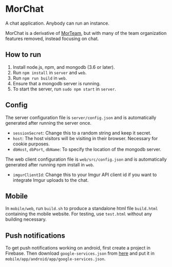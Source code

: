 # MorChat

A chat application. Anybody can run an instance.

MorChat is a derivative of [MorTeam](https://github.com/mortorqrobotics/morteam-server), but with many of the team organization features removed, instead focusing on chat.

## How to run

1. Install node.js, npm, and mongodb (3.6 or later).
2. Run `npm install` in `server` and `web`.
3. Run `npm run build` in `web`.
4. Ensure that a mongodb server is running.
5. To start the server, run `sudo npm start` in `server`.

## Config

The server configuration file is `server/config.json` and is automatically generated after running the server once.
- `sessionSecret`: Change this to a random string and keep it secret.
- `host`: The host visitors will be visiting in their browser. Necessary for cookie purposes.
- `dbHost`, `dbPort`, `dbName`: To specify the location of the mongodb server.

The web client configuration file is `web/src/config.json` and is automatically generated after running npm install in `web`.
- `imgurClientId`: Change this to your Imgur API client id if you want to integrate Imgur uploads to the chat.

## Mobile

In `mobile/web`, run `build.sh` to produce a standalone html file `build.html` containing the mobile website. For testing, use `test.html` without any building necessary.

## Push notifications

To get push notifications working on android, first create a project in Firebase. Then download `google-services.json` from [here](https://console.firebase.google.com/project/_/settings/general/) and put it in `mobile/app/android/app/google-services.json`.
